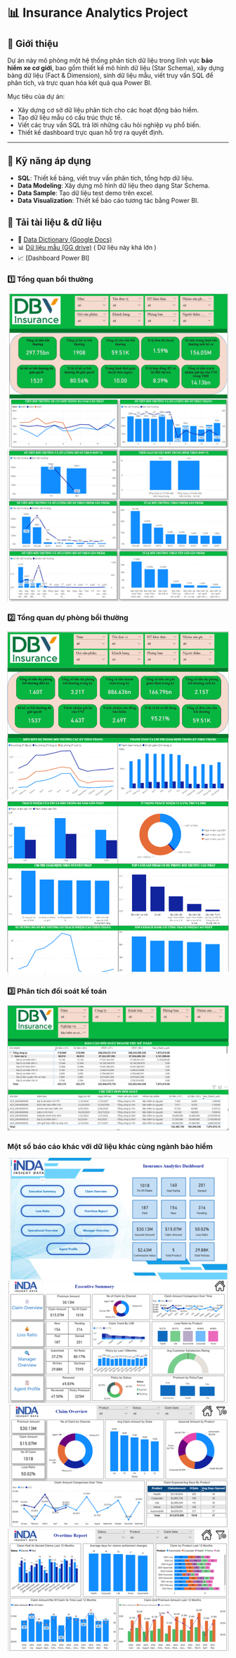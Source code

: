 # 📊 Insurance Analytics Project

## 📝 Giới thiệu
Dự án này mô phỏng một hệ thống phân tích dữ liệu trong lĩnh vực **bảo hiểm xe cơ giới**, bao gồm thiết kế mô hình dữ liệu (Star Schema), xây dựng bảng dữ liệu (Fact & Dimension), sinh dữ liệu mẫu, viết truy vấn SQL để phân tích, và trực quan hóa kết quả qua Power BI.

Mục tiêu của dự án:
- Xây dựng cơ sở dữ liệu phân tích cho các hoạt động bảo hiểm.
- Tạo dữ liệu mẫu có cấu trúc thực tế.
- Viết các truy vấn SQL trả lời những câu hỏi nghiệp vụ phổ biến.
- Thiết kế dashboard trực quan hỗ trợ ra quyết định.

---

## 🧠 Kỹ năng áp dụng
- **SQL**: Thiết kế bảng, viết truy vấn phân tích, tổng hợp dữ liệu.  
- **Data Modeling**: Xây dựng mô hình dữ liệu theo dạng Star Schema.  
- **Data Sample**: Tạo dữ liệu test demo trên excel.  
- **Data Visualization**: Thiết kế báo cáo tương tác bằng Power BI.  

## 📂 Tải tài liệu & dữ liệu

- 📑 [Data Dictionary (Google Docs)](https://docs.google.com/spreadsheets/d/18_tjiJxNv2Y84GqxbYNa-oJivV-1WsrBNAXT4BZi0Mc/edit?usp=sharing)
- 📊 [Dữ liệu mẫu (GG drive)](https://docs.google.com/spreadsheets/d/1bPzSEV51qFgN6S6sJJpqZS4MuKGjW8m8/edit?usp=sharing&ouid=115040697668877238562&rtpof=true&sd=true) ( Dữ liệu này khá lớn )
- 📈 [Dashboard Power BI]

### 1️⃣ Tổng quan bồi thường
![Tổng quan bồi thường](./07_Reports/1.png)
![Tổng quan bồi thường](./07_Reports/2.png)

### 2️⃣ Tổng quan dự phòng bồi thường
![Tổng quan dự phòng bồi thường](./07_Reports/3.png)
![Tổng quan dự phòng bồi thường](./07_Reports/4.png)


### 3️⃣ Phân tích đối soát kế toán
![Phân tích đối soát kế toán](./07_Reports/5.png)

### Một số báo cáo khác với dữ liệu khác cùng ngành bảo hiểm 
![Tổng quan](./07_Reports/6.png)
![Executive Summary](./07_Reports/7.png)
![Claim Overview](./07_Reports/8.png)
![Overtime Report](./07_Reports/9.png)

